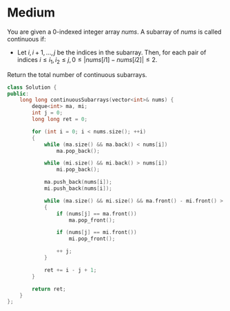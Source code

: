 # Medium

You are given a 0-indexed integer array $nums$. A subarray of $nums$ is called continuous if:

- Let $i, i + 1, ..., j$ be the indices in the subarray. Then, for each pair of indices $i \leq i_1, i_2 \leq j, 0 \leq |nums[i1] - nums[i2]| \leq 2$.

Return the total number of continuous subarrays.

```cpp
class Solution {
public:
    long long continuousSubarrays(vector<int>& nums) {
        deque<int> ma, mi;
        int j = 0;
        long long ret = 0;

        for (int i = 0; i < nums.size(); ++i)
        {
            while (ma.size() && ma.back() < nums[i])
                ma.pop_back();

            while (mi.size() && mi.back() > nums[i])
                mi.pop_back();

            ma.push_back(nums[i]);
            mi.push_back(nums[i]);

            while (ma.size() && mi.size() && ma.front() - mi.front() > 2)
            {
                if (nums[j] == ma.front())
                    ma.pop_front();

                if (nums[j] == mi.front())
                    mi.pop_front();

                ++ j;
            }

            ret += i - j + 1;
        }

        return ret;
    }
};
```
